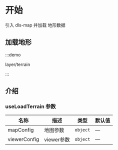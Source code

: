 <!--
 * @Author: Kang
 * @Date: 2024-09-11 16:54:34
 * @Last Modified by: Kang
 * @LastEditTime: 2024-09-25 16:15:09
-->
# 开始

引入 dls-map 并加载 地形数据

## 加载地形

:::demo 

layer/terrain

:::


## 介绍

### useLoadTerrain 参数

| 名称         | 描述       | 类型     | 默认值 |
| ------------ | ---------- | -------- | ------ |
| mapConfig    | 地图参数   | `object` | —      |
| viewerConfig | viewer参数 | `object` | —      |